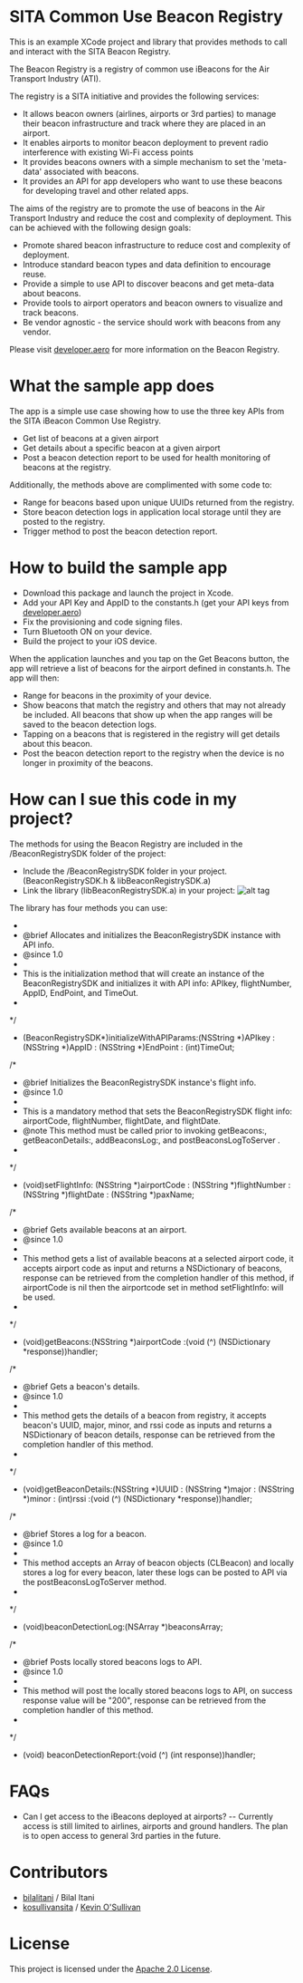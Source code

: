 
SITA Common Use Beacon Registry
============

This is an example XCode project and library that provides methods to call and interact with the SITA Beacon Registry.

The Beacon Registry is a registry of common use iBeacons for the Air Transport Industry (ATI).

The registry is a SITA initiative and provides the following services:

- It allows beacon owners (airlines, airports or 3rd parties) to manage their beacon infrastructure and track where they are placed in an airport.
- It enables airports to monitor beacon deployment to prevent radio interference with existing Wi-Fi access points
- It provides beacons owners with a simple mechanism to set the 'meta-data' associated with beacons.
- It provides an API for app developers who want to use these beacons for developing travel and other related apps.

The aims of the registry are to promote the use of beacons in the Air Transport Industry and reduce the cost and complexity of deployment. This can be achieved with the following design goals:

- Promote shared beacon infrastructure to reduce cost and complexity of deployment.
- Introduce standard beacon types and data definition to encourage reuse.
- Provide a simple to use API to discover beacons and get meta-data about beacons.
- Provide tools to airport operators and beacon owners to visualize and track beacons.
- Be vendor agnostic - the service should work with beacons from any vendor.

Please visit [developer.aero](http://www.developer.aero) for more information on the Beacon Registry.

What the sample app does
============

The app is a simple use case showing how to use the three key APIs from the SITA iBeacon Common Use Registry. 

- Get list of beacons at a given airport
- Get details about a specific beacon at a given airport
- Post a beacon detection report to be used for health monitoring of beacons at the registry.

Additionally, the methods above are complimented with some code to:

- Range for beacons based upon unique UUIDs returned from the registry.
- Store beacon detection logs in application local storage until they are posted to the registry.
- Trigger method to post the beacon detection report.

How to build the sample app
============

- Download this package and launch the project in Xcode.  
- Add your API Key and AppID to the constants.h (get your API keys from  [developer.aero](http://www.developer.aero))
- Fix the provisioning and code signing files.
- Turn Bluetooth ON on your device.
- Build the project to your iOS device.

When the application launches and you tap on the Get Beacons button, the app will retrieve a list of beacons for the airport defined in constants.h. The app will then:

- Range for beacons in the proximity of your device.
- Show beacons that match the registry and others that may not already be included.  All beacons that show up when the app ranges will be saved to the beacon detection logs.
- Tapping on a beacons that is registered in the registry will get details about this beacon.
- Post the beacon detection report to the registry when the device is no longer in proximity of the beacons.

How can I sue this code in my project?
============

The methods for using the Beacon Registry are included in the /BeaconRegistrySDK folder of the project:

- Include the /BeaconRegistrySDK folder in your project. (BeaconRegistrySDK.h & libBeaconRegistrySDK.a)
- Link the library (libBeaconRegistrySDK.a) in your project:
![alt tag](https://github.com/sitalab/beaconRegistry/blob/master/BeaconRegistrySDK%20Library.png)

The library has four methods you can use:

*
*  @brief Allocates and initializes the BeaconRegistrySDK instance with API info.
*  @since 1.0
*
*  This is the initialization method that will create an instance of the BeaconRegistrySDK and initializes it with API info: APIkey, flightNumber, AppID, EndPoint, and TimeOut.
*
*/
- (BeaconRegistrySDK*)initializeWithAPIParams:(NSString *)APIkey : (NSString *)AppID : (NSString *)EndPoint : (int)TimeOut;

/*
*  @brief Initializes the BeaconRegistrySDK instance's flight info.
*  @since 1.0
*
*  This is a mandatory method that sets the BeaconRegistrySDK flight info: airportCode, flightNumber, flightDate, and flightDate.
*  @note This method must be called prior to invoking getBeacons:, getBeaconDetails:, addBeaconsLog:, and postBeaconsLogToServer .
*
*/
- (void)setFlightInfo: (NSString *)airportCode : (NSString *)flightNumber : (NSString *)flightDate : (NSString *)paxName;

/*
*  @brief Gets available beacons at an airport.
*  @since 1.0
*
*  This method gets a list of available beacons at a selected airport code, it accepts airport code as input and returns a NSDictionary of beacons, response can be retrieved from the completion handler of this method, if airportCode is nil then the airportcode set in method setFlightInfo: will be used.
*
*/
- (void)getBeacons:(NSString *)airportCode :(void (^) (NSDictionary *response))handler;

/*
*  @brief Gets a beacon's details.
*  @since 1.0
*
*  This method gets the details of a beacon from registry, it accepts beacon's UUID, major, minor, and rssi code as inputs and returns a NSDictionary of beacon details, response can be retrieved from the completion handler of this method.
*
*/
- (void)getBeaconDetails:(NSString *)UUID : (NSString *)major : (NSString *)minor : (int)rssi :(void (^) (NSDictionary *response))handler;

/*
*  @brief Stores a log for a beacon.
*  @since 1.0
*
*  This method accepts an Array of beacon objects (CLBeacon) and locally stores a log for every beacon, later these logs can be posted to API via the postBeaconsLogToServer method.
*
*/
- (void)beaconDetectionLog:(NSArray *)beaconsArray;

/*
*  @brief Posts locally stored beacons logs to API.
*  @since 1.0
*
*  This method will post the locally stored beacons logs to API, on success response value will be "200", response can be retrieved from the completion handler of this method.
*
*/
- (void) beaconDetectionReport:(void (^) (int response))handler;



FAQs
===
- Can I get access to the iBeacons deployed at airports?
-- Currently access is still limited to airlines, airports and ground handlers. The plan is to open access to general 3rd parties in the future. 


Contributors
============
* [bilalitani](https://github.com/bilalitani) / Bilal Itani
* [kosullivansita](https://github.com/kosullivansita) / [Kevin O'Sullivan](http://www.sita.aero/surveys-reports/sita-lab)

License
=======

This project is licensed under the [Apache 2.0 License](http://www.apache.org/licenses/LICENSE-2.0.html).
